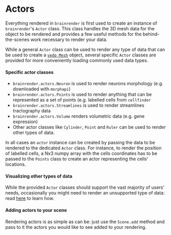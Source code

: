 # Actors

Everything rendered in `brainrender` is first used to create an instance of `brainrender`'s `Actor` class. This class handles the 3D mesh data for the object to be rendered and provides a few useful methods for the behind-the-scenes work necessary to render your data. 

While a general `Actor` class can be used to render any type of data that can be used to create a [`vedo Mesh`](https://github.com/marcomusy/vedo) object, several specific `Actor` classes are provided for more conveniently loading commonly used data types.

#### Specific actor classes

* `brainrender.actors.Neuron` is used to render neurons morphology \(e.g. downloaded with `morphapi`\)
* `brainrender.actors.Points` is used to render anything that can be represented as a set of points \(e.g. labelled cells from `cellfinder`
* `brainrender.actors.Streamlines` is used to render streamlines tractography data
* `brainrender.actors.Volume` renders volumetric data \(e.g. gene expression\)
* Other actor classes like `Cylinder`, `Point` and `Ruler` can be used to render other types of data.

In all cases an `actor` instance can be created by passing the data to be rendered to the dedicated `Actor` class. For instance, to render the position of labelled cells, a Nx3 numpy array with the cells coordinates has to be passed to the `Points` class to create an actor representing the cells' locations. 



#### Visualizing other types of data

While the provided `Actor` classes should support the vast majority of users' needs, occasionally you might need to render an unsupported type of data: read [here](using-your-data.md) to learn how. 



#### Adding actors to your scene

Rendering actors is as simple as can be: just use the `Scene.add` method and pass to it the actors you would like to see added to your rendering. 

